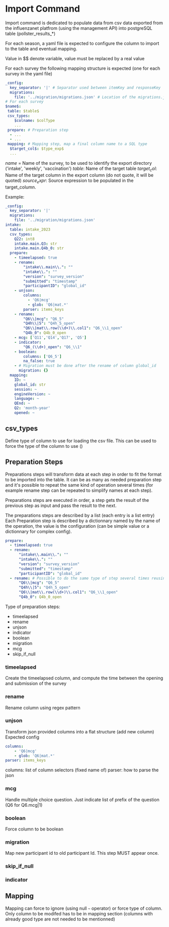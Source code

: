 # Import Command

Import command is dedicated to populate data from csv data exported from the influenzanet platfrom (using the management API) into
postgreSQL table (pollster_results_*)

For each season, a yaml file is expected to configure the column to import to the table and eventual mapping.

Value in $$ denote variable, value must be replaced by a real value

For each survey the following mapping structure is expected (one for each survey in the yaml file)
```yaml
_config:
  key_separator: '|' # Separator used between itemKey and responseKey
  migrations: 
    file: '../migration/migrations.json' # Location of the migrations.json file
# For each survey 
$name$:
 table: $table$
 csv_types:
    $colname: $colType
    ...
 prepare: # Preparation step
  - ...
  - ...
 mapping: # Mapping step, map a final column name to a SQL type
  $target_col$: $type_exp$
  ...
```

$name$ = Name of the survey, to be used to identify the export directory ('intake', 'weekly', 'vaccination')
$table$: Name of the target table
$target_col$: Name of the target column in the export column (do not quote, it will be quoted)
$source_expr$: Source expression to be populated in the target_column. 

Example:
```yaml
_config:
  key_separator: '|'
  migrations: 
    file: '../migration/migrations.json'
intake:
  table: intake_2023
  csv_types:
    Q22: int8
    intake.main.Q3: str
    intake.main.Q4b_0: str
  prepare:
    - timeelapsed: true
    - rename:
        "intake\\.main\\.": ""
        "intake\\.": ""
        "version": "survey_version"
        "submitted": "timestamp"
        "participantID": "global_id"
    - unjson:
        columns: 
          - 'Q6|mcg'
          - glob: 'Q6|mat.*'
        parser: items_keys
    - rename:
        "Q6\\|mcg": "Q6_5"
        "Q4h\\|5": "Q4h_5_open"
        "Q6\\|mat\\.row(\\d+)\\.col1": "Q6_\\1_open"
        "Q4b_0": Q4b_0_open
    - mcg: ['Q11','Q14','Q17', 'Q5']
    - indicator:
        "Q6_(\\d+)_open": "Q6_\\1"
    - boolean:
        columns: ['Q6_5']
        na_false: true
    - # Migration must be done after the rename of column global_id
      migration: {}
  mapping:
    ID: ~
    global_id: str
    session: ~
    engineVersion: ~
    language: ~
    QEnd: ~
    Q2: 'month-year'
    opened: ~
```

## csv_types

Define type of column to use for loading the csv file. This can be used to force the type of the column
to use ()

## Preparation Steps

Preparations steps will transform data at each step in order to fit the format to be imported into the table.
It can be as many as needed preparation step and it's possible to repeat the same kind of operation several times (for example
rename step can be repeated to simplify names at each step). 

Preparations steps are executed in order, a step gets the result of the previous step as input and pass the result to the next.

The preparations steps are described by a list (each entry is a list entry)
Each Preparation step is described by a dictionnary named by the name of the operation, the value is the configuration (can be simple value or a dictionnary for complex config).


```yaml
prepare:
  - timeelapsed: true
  - rename:
      "intake\\.main\\.": ""
      "intake\\.": ""
      "version": "survey_version"
      "submitted": "timestamp"
      "participantID": "global_id"
  - rename: # Possible to do the same type of step several times reusing result of the previous
      "Q6\\|mcg": "Q6_5"
      "Q4h\\|5": "Q4h_5_open"
      "Q6\\|mat\\.row(\\d+)\\.col1": "Q6_\\1_open"
      "Q4b_0": Q4b_0_open

```

Type of preparation steps:

- timeelapsed
- rename
- unjson
- indicator
- boolean
- migration
- mcg
- skip_if_null

### timeelapsed

Create the timeelapsed column, and compute the time between the opening and submission of the survey

### rename

Rename column using regex pattern

### unjson
Transform json provided columns into a flat structure (add new column)
Expected config

```yaml
columns: 
    - 'Q6|mcg'
    - glob: 'Q6|mat.*'
parser: items_keys
```

columns: list of column selectors (fixed name of)
parser: how to parse the json

### mcg

Handle multiple choice question. Just indicate list of prefix of the question (Q6 for Q6.mcg|1)

### boolean
Force column to be boolean

### migration
Map new participant id to old participant Id. This step MUST appear once.

### skip_if_null

### indicator

## Mapping

Mapping can force to ignore (using null `~` operator) or force type of column. 
Only column to be modifed has to be in mapping section (columns with already good type are not needed to be mentionned)
